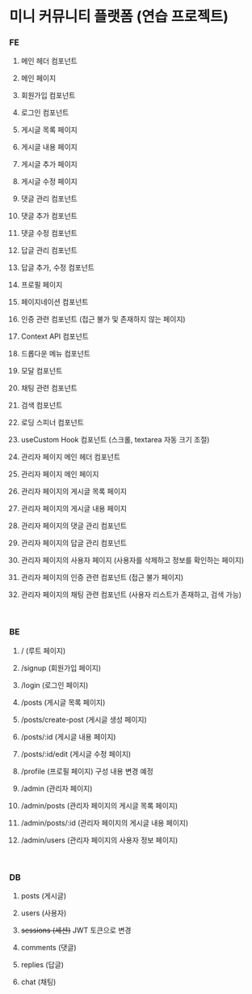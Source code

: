# 미니 커뮤니티 플랫폼 (연습 프로젝트)

### FE

1. 메인 헤더 컴포넌트

2. 메인 페이지

3. 회원가입 컴포넌트

4. 로그인 컴포넌트

5. 게시글 목록 페이지

6. 게시글 내용 페이지

7. 게시글 추가 페이지

8. 게시글 수정 페이지

9. 댓글 관리 컴포넌트

10. 댓글 추가 컴포넌트

11. 댓글 수정 컴포넌트

12. 답글 관리 컴포넌트

13. 답글 추가, 수정 컴포넌트

14. 프로필 페이지

15. 페이지네이션 컴포넌트

16. 인증 관련 컴포넌트 (접근 불가 및 존재하지 않는 페이지)

17. Context API 컴포넌트

18. 드롭다운 메뉴 컴포넌트

19. 모달 컴포넌트

20. 채팅 관련 컴포넌트

21. 검색 컴포넌트

22. 로딩 스피너 컴포넌트

23. useCustom Hook 컴포넌트 (스크롤, textarea 자동 크기 조절)

24. 관리자 페이지 메인 헤더 컴포넌트

25. 관리자 페이지 메인 페이지

26. 관리자 페이지의 게시글 목록 페이지

27. 관리자 페이지의 게시글 내용 페이지

28. 관리자 페이지의 댓글 관리 컴포넌트

29. 관리자 페이지의 답글 관리 컴포넌트

30. 관리자 페이지의 사용자 페이지 (사용자를 삭제하고 정보를 확인하는 페이지)

31. 관리자 페이지의 인증 관련 컴포넌트 (접근 불가 페이지)

32. 관리자 페이지의 채팅 관련 컴포넌트 (사용자 리스트가 존재하고, 검색 가능)

<br />

### BE

1. / (루트 페이지)

2. /signup (회원가입 페이지)

3. /login (로그인 페이지)

4. /posts (게시글 목록 페이지)

5. /posts/create-post (게시글 생성 페이지)

6. /posts/:id (게시글 내용 페이지)

7. /posts/:id/edit (게시글 수정 페이지)

8. /profile (프로필 페이지) 구성 내용 변경 예정

9. /admin (관리자 페이지)

10. /admin/posts (관리자 페이지의 게시글 목록 페이지)

11. /admin/posts/:id (관리자 페이지의 게시글 내용 페이지)

12. /admin/users (관리자 페이지의 사용자 정보 페이지)

<br />

### DB

1. posts (게시글)

2. users (사용자)

3. ~~sessions (세션)~~ JWT 토큰으로 변경

4. comments (댓글)

5. replies (답글)

6. chat (채팅)

